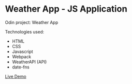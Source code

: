 # Weather App - JS Application

Odin project: Weather App

Technologies used:
* HTML
* CSS
* Javascript
* Webpack
* WeatherAPI (API)
* date-fns

<a href="https://catalinbroinas.github.io/weather-app/">Live Demo</a>

